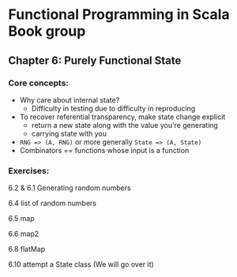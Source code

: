 # Functional Programming in Scala Book group

## Chapter 6: Purely Functional State

### Core concepts: 
* Why care about internal state? 
    - Difficulty in testing due to difficulty in reproducing
* To recover referential transparency, make state change explicit 
    - return a new state along with the value you're generating
    - carrying state with you
* `RNG => (A, RNG)` or more generally `State => (A, State)`
* Combinators == functions whose input is a function  


### Exercises: 
6.2 & 6.1 Generating random numbers 

6.4 list of random numbers 

6.5 map

6.6 map2

6.8 flatMap

6.10 attempt a State class (We will go over it)
